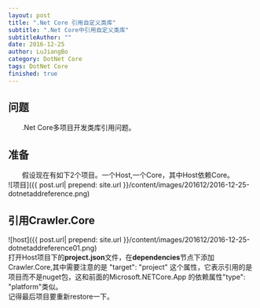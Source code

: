 ```yaml
---
layout: post
title: ".Net Core 引用自定义类库"
subtitle: ".Net Core中引用自定义类库"
subtitleAuthor: ""
date: 2016-12-25
author: LuJiangBo
category: DotNet Core
tags: DotNet Core
finished: true
---
```



## 问题

&emsp;&emsp;.Net Core多项目开发类库引用问题。

## 准备
&emsp;&emsp;假设现在有如下2个项目。一个Host,一个Core，其中Host依赖Core。  
	![项目]({{ post.url| prepend: site.url  }}/content/images/201612/2016-12-25-dotnetaddreference.png) 
    
## 引用Crawler.Core
![host]({{ post.url| prepend: site.url  }}/content/images/201612/2016-12-25-dotnetaddreference01.png)  
打开Host项目下的**project.json**文件，在**dependencies**节点下添加Crawler.Core,其中需要注意的是 "target": "project" 这个属性，它表示引用的是项目而不是nuget包，这和前面的Microsoft.NETCore.App 的依赖属性"type": "platform"类似。  
记得最后项目要重新restore一下。



